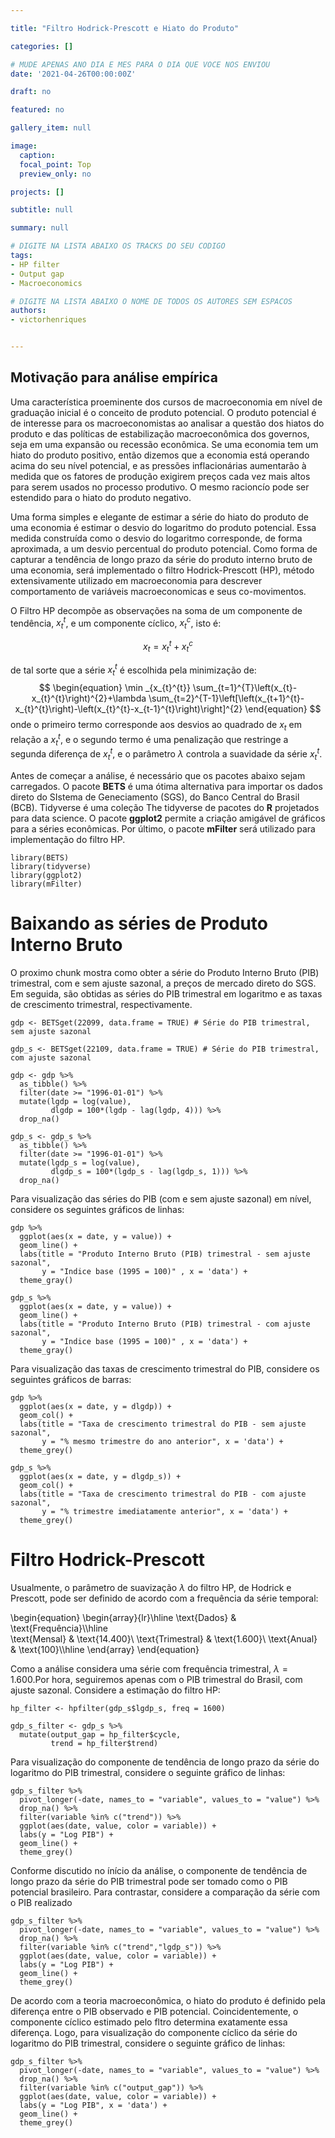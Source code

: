 ```yaml
---

title: "Filtro Hodrick-Prescott e Hiato do Produto"

categories: []

# MUDE APENAS ANO DIA E MES PARA O DIA QUE VOCE NOS ENVIOU
date: '2021-04-26T00:00:00Z' 

draft: no

featured: no

gallery_item: null

image:
  caption: 
  focal_point: Top
  preview_only: no

projects: []

subtitle: null

summary: null

# DIGITE NA LISTA ABAIXO OS TRACKS DO SEU CODIGO
tags: 
- HP filter
- Output gap
- Macroeconomics

# DIGITE NA LISTA ABAIXO O NOME DE TODOS OS AUTORES SEM ESPACOS
authors:
- victorhenriques


---
```


## Motivação para análise empírica

Uma característica proeminente dos cursos de macroeconomia em nível de graduação inicial é o conceito de produto potencial. O produto potencial é de interesse para os macroeconomistas ao analisar a questão dos hiatos do produto e das políticas de estabilização macroeconômica dos governos, seja em uma expansão ou recessão econômica. Se uma economia tem um hiato do produto positivo, então dizemos que a economia está operando acima do seu nível potencial, e as pressões inflacionárias aumentarão à medida que os fatores de produção exigirem preços cada vez mais altos para serem usados no processo produtivo. O mesmo racioncío pode ser estendido para o hiato do produto negativo.

Uma forma simples e elegante de estimar a série do hiato do produto de uma economia é estimar o desvio do logaritmo do produto potencial. Essa medida construída como o desvio do logaritmo corresponde, de forma aproximada, a um desvio percentual do produto potencial. Como forma de capturar a tendência de longo prazo da série do produto interno bruto de uma economia, será implementado o filtro Hodrick-Prescott (HP), método extensivamente utilizado em macroeconomia para descrever comportamento de variáveis macroeconomicas e seus co-movimentos. 

O Filtro HP decompõe as observações na soma de um componente de tendência, $x_{t}^{t}$, e um componente cíclico, $x_{t}^{c}$, isto é:

$$
\begin{equation}
x_{t}=x_{t}^{t}+x_{t}^{c}
\end{equation}
$$

de tal sorte que a série $x_{t}^{t}$ é escolhida pela minimização de:
$$
\begin{equation}
\min _{x_{t}^{t}} \sum_{t=1}^{T}\left(x_{t}-x_{t}^{t}\right)^{2}+\lambda \sum_{t=2}^{T-1}\left[\left(x_{t+1}^{t}-x_{t}^{t}\right)-\left(x_{t}^{t}-x_{t-1}^{t}\right)\right]^{2}
\end{equation}
$$
onde o primeiro termo corresponde aos desvios ao quadrado de $x_{t}$ em relação a $x_{t}^{t}$, e o segundo termo é uma penalização que restringe a segunda diferença de $x_{t}^{t}$, e o parâmetro $\lambda$ controla a suavidade da série $x_{t}^{t}$.


Antes de começar a análise, é necessário que os pacotes abaixo sejam carregados. O pacote **BETS** é uma ótima alternativa para importar os dados direto do SIstema de Geneciamento (SGS), do Banco Central do Brasil (BCB). Tidyverse é uma coleção The tidyverse de pacotes do **R** projetados para data science. O pacote **ggplot2** permite a criação amigável de gráficos para a séries econômicas. Por último, o pacote **mFilter** será utilizado para implementação do filtro HP.

```{r message=FALSE, warning=FALSE}
library(BETS)
library(tidyverse)
library(ggplot2)
library(mFilter)
```

# Baixando as séries de Produto Interno Bruto

O proximo chunk mostra como obter a série do Produto Interno Bruto (PIB) trimestral, com e sem ajuste sazonal, a preços de mercado direto do SGS. Em seguida, são obtidas as séries do PIB trimestral em logaritmo e as taxas de crescimento trimestral, respectivamente.
```{r gdp, cache=TRUE}
gdp <- BETSget(22099, data.frame = TRUE) # Série do PIB trimestral, sem ajuste sazonal

gdp_s <- BETSget(22109, data.frame = TRUE) # Série do PIB trimestral, com ajuste sazonal

gdp <- gdp %>%
  as_tibble() %>%
  filter(date >= "1996-01-01") %>%
  mutate(lgdp = log(value),
         dlgdp = 100*(lgdp - lag(lgdp, 4))) %>%
  drop_na()

gdp_s <- gdp_s %>%
  as_tibble() %>%
  filter(date >= "1996-01-01") %>%
  mutate(lgdp_s = log(value),
         dlgdp_s = 100*(lgdp_s - lag(lgdp_s, 1))) %>%
  drop_na()
```

Para visualização das séries do PIB (com e sem ajuste sazonal) em nível, considere os seguintes gráficos de linhas:
```{r plot, cache=TRUE}
gdp %>% 
  ggplot(aes(x = date, y = value)) +
  geom_line() +
  labs(title = "Produto Interno Bruto (PIB) trimestral - sem ajuste sazonal",
       y = "Indice base (1995 = 100)" , x = 'data') + 
  theme_gray()

gdp_s %>% 
  ggplot(aes(x = date, y = value)) +
  geom_line() +
  labs(title = "Produto Interno Bruto (PIB) trimestral - com ajuste sazonal",
       y = "Indice base (1995 = 100)" , x = 'data') + 
  theme_gray()
```
Para visualização das taxas de crescimento trimestral do PIB, considere os seguintes gráficos de barras:
```{r growth_plot, cache=TRUE}
gdp %>% 
  ggplot(aes(x = date, y = dlgdp)) +
  geom_col() +
  labs(title = "Taxa de crescimento trimestral do PIB - sem ajuste sazonal",
       y = "% mesmo trimestre do ano anterior", x = 'data') + 
  theme_grey()

gdp_s %>% 
  ggplot(aes(x = date, y = dlgdp_s)) +
  geom_col() +
  labs(title = "Taxa de crescimento trimestral do PIB - com ajuste sazonal",
       y = "% trimestre imediatamente anterior", x = 'data') + 
  theme_grey()

```

# Filtro Hodrick-Prescott

Usualmente, o parâmetro de suavização $\lambda$ do filtro HP, de Hodrick e Prescott, pode ser definido de acordo com a frequência da série temporal:

\begin{equation}
  \begin{array}{lr}\hline
    \text{Dados} & \text{Frequência}\\\hline    
    \text{Mensal} & \text{14.400}\\
    \text{Trimestral} & \text{1.600}\\
    \text{Anual} & \text{100}\\\hline
  \end{array}
\end{equation}

Como a análise considera uma série com frequência trimestral, $\lambda = 1.600$.Por hora, seguiremos apenas com o PIB trimestral do Brasil, com ajuste sazonal. Considere a estimação do filtro HP:  

```{r filtro hp, cache=TRUE}
hp_filter <- hpfilter(gdp_s$lgdp_s, freq = 1600)

gdp_s_filter <- gdp_s %>%
  mutate(output_gap = hp_filter$cycle,
         trend = hp_filter$trend)
```

Para visualização do componente de tendência de longo prazo da série do logaritmo do PIB trimestral, considere o seguinte gráfico de linhas:
```{r trend, cache=TRUE}
gdp_s_filter %>% 
  pivot_longer(-date, names_to = "variable", values_to = "value") %>% 
  drop_na() %>% 
  filter(variable %in% c("trend")) %>% 
  ggplot(aes(date, value, color = variable)) +
  labs(y = "Log PIB") +
  geom_line() +
  theme_grey()
```

Conforme discutido no ínício da análise, o componente de tendência de longo prazo da série do PIB trimestral pode ser tomado como o PIB potencial brasileiro. Para contrastar, considere a comparação da série com o PIB realizado 
```{r trend, cache=TRUE}
gdp_s_filter %>% 
  pivot_longer(-date, names_to = "variable", values_to = "value") %>% 
  drop_na() %>% 
  filter(variable %in% c("trend","lgdp_s")) %>% 
  ggplot(aes(date, value, color = variable)) +
  labs(y = "Log PIB") +
  geom_line() +
  theme_grey()
```

De acordo com a teoria macroeconômica, o hiato do produto é definido pela diferença entre o PIB observado e PIB potencial. Coincidentemente, o componente cíclico estimado pelo fltro determina exatamente essa diferença. Logo, para visualização do componente cíclico da série do logaritmo do PIB trimestral, considere o seguinte gráfico de linhas:
```{r ciclico, cache=TRUE}
gdp_s_filter %>% 
  pivot_longer(-date, names_to = "variable", values_to = "value") %>% 
  drop_na() %>% 
  filter(variable %in% c("output_gap")) %>% 
  ggplot(aes(date, value, color = variable)) +
  labs(y = "Log PIB", x = 'data') +
  geom_line() +
  theme_grey()
```
